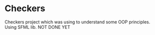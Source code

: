 # Checkers
Checkers project which was using to understand some OOP principles.
Using SFML lib.
NOT DONE YET

